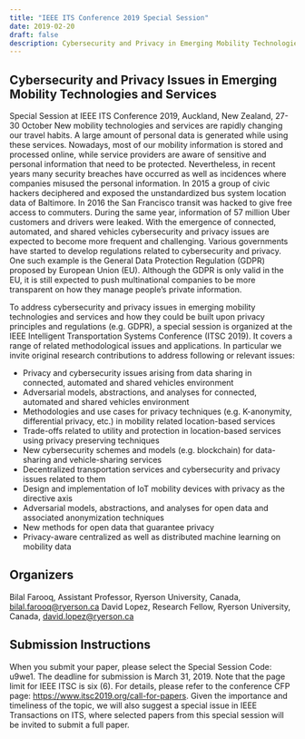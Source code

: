 ```yaml
---
title: "IEEE ITS Conference 2019 Special Session"
date: 2019-02-20
draft: false
description: Cybersecurity and Privacy in Emerging Mobility Technologies and Services
---
```


## Cybersecurity and Privacy Issues in Emerging Mobility Technologies and Services
Special Session at IEEE ITS Conference 2019, Auckland, New Zealand, 27-30 October
New mobility technologies and services are rapidly changing our travel habits. A large amount of personal data is generated while using these services. Nowadays, most of our mobility information is stored and processed online, while service providers are aware of sensitive and personal information that need to be protected. Nevertheless, in recent years many security breaches have occurred as well as incidences where companies misused the personal information. In 2015 a group of civic hackers deciphered and exposed the unstandardized bus system location data of Baltimore. In 2016 the San Francisco transit was hacked to give free access to commuters. During the same year, information of 57 million Uber customers and drivers were leaked. With the emergence of connected, automated, and shared vehicles cybersecurity and privacy issues are expected to become more frequent and challenging. Various governments have started to develop regulations related to cybersecurity and privacy. One such example is the General Data Protection Regulation (GDPR) proposed by European Union (EU). Although the GDPR is only valid in the EU, it is still expected to push multinational companies to be more transparent on how they manage people’s private information.

To address cybersecurity and privacy issues in emerging mobility technologies and services and how they could be built upon privacy principles and regulations (e.g. GDPR), a special session is organized at the IEEE Intelligent Transportation Systems Conference (ITSC 2019). It covers a range of related methodological issues and applications. In particular we invite original research contributions to address following or relevant issues:

- Privacy and cybersecurity issues arising from data sharing in connected, automated and shared vehicles environment
- Adversarial models, abstractions, and analyses for connected, automated and shared vehicles environment
- Methodologies and use cases for privacy techniques (e.g. K-anonymity, differential privacy, etc.) in mobility related location-based services
- Trade-offs related to utility and protection in location-based services using privacy preserving techniques
- New cybersecurity schemes and models (e.g. blockchain) for data-sharing and vehicle-sharing services
- Decentralized transportation services and cybersecurity and privacy issues related to them
- Design and implementation of IoT mobility devices with privacy as the directive axis
- Adversarial models, abstractions, and analyses for open data and associated anonymization techniques
- New methods for open data that guarantee privacy
- Privacy-aware centralized as well as distributed machine learning on mobility data

## Organizers
Bilal Farooq, Assistant Professor, Ryerson University, Canada, bilal.farooq@ryerson.ca
David Lopez, Research Fellow, Ryerson University, Canada, david.lopez@ryerson.ca

## Submission Instructions
When you submit your paper, please select the Special Session Code: u9we1. The deadline for submission is March 31, 2019. Note that the page limit for IEEE ITSC is six (6). For details, please refer to the conference CFP page: https://www.itsc2019.org/call-for-papers. Given the importance and timeliness of the topic, we will also suggest a special issue in IEEE Transactions on ITS, where selected papers from this special session will be invited to submit a full paper.
